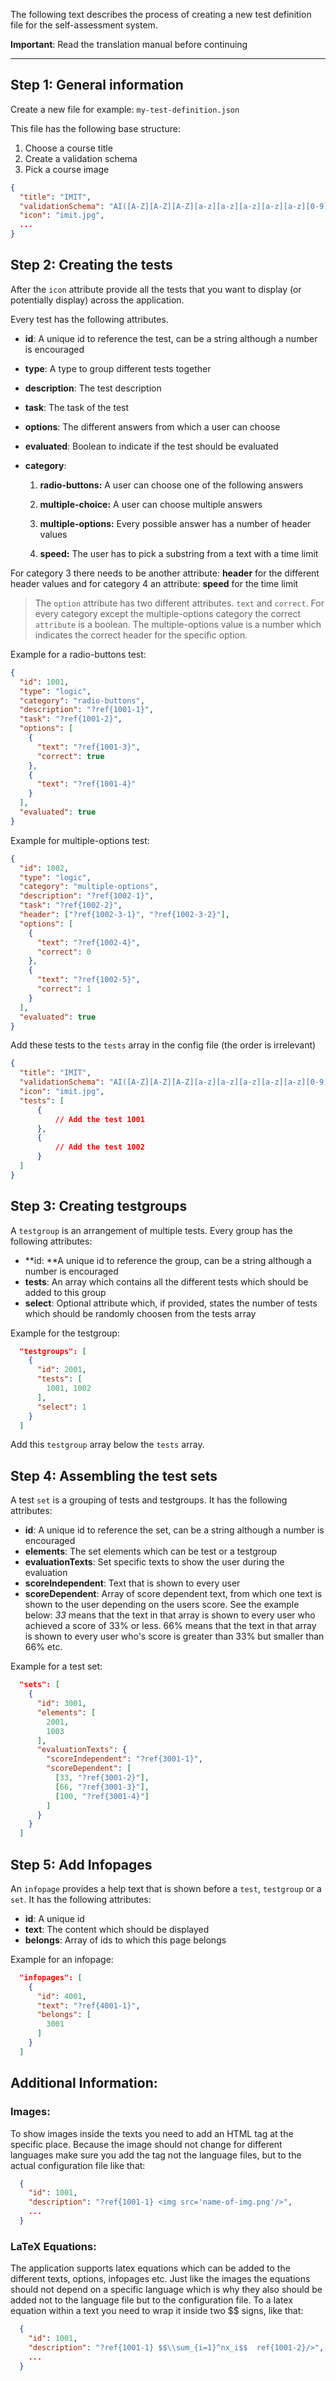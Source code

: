 The following text describes the process of creating a new test definition file for the self-assessment system. 

**Important**: Read the translation manual before continuing

***



## Step 1: General information

Create a new file for example: `my-test-definition.json`

This file has the following base structure:

1. Choose a course title
2. Create a validation schema
3. Pick a course image

```json
{
  "title": "IMIT",
  "validationSchema": "AI([A-Z][A-Z][A-Z][a-z][a-z][a-z][a-z][a-z][0-9][0-9])%9",
  "icon": "imit.jpg",
  ...
}
```



## Step 2: Creating the tests

After the `icon` attribute provide all the tests that you want to display (or potentially display) across the application.

Every test has the following attributes.

* **id**: A unique id to reference the test, can be a string although a number is encouraged
* **type**: A type to group different tests together
* **description**: The test description
* **task**: The task of the test
* **options**: The different answers from which a user can choose
* **evaluated**: Boolean to indicate if the test should be evaluated
* **category**:

  1. **radio-buttons:** A user can choose one of the following answers

  2. **multiple-choice:** A user can choose multiple answers

  3. **multiple-options:** Every possible answer has a number of header values

  4. **speed:** The user has to pick a substring from a text with a time limit

For category 3 there needs to be another attribute: **header** for the different header values and for category 4 an attribute: **speed** for the time limit

> The `option`  attribute has two different attributes. `text` and `correct`. For every category except the multiple-options category the correct `attribute` is a boolean. The multiple-options value is a number which indicates the correct header for the specific option.

Example for a radio-buttons test:

  ```json
  {
    "id": 1001,
    "type": "logic",
    "category": "radio-buttons",
    "description": "?ref{1001-1}",
    "task": "?ref{1001-2}",
    "options": [
      {
        "text": "?ref{1001-3}",
        "correct": true
      },
      {
        "text": "?ref{1001-4}"
      }
    ],
    "evaluated": true
  }
  ```

Example for multiple-options test:

  ```json
  {
    "id": 1002,
    "type": "logic",
    "category": "multiple-options",
    "description": "?ref{1002-1}",
    "task": "?ref{1002-2}",
    "header": ["?ref{1002-3-1}", "?ref{1002-3-2}"],
    "options": [
      {
        "text": "?ref{1002-4}",
        "correct": 0
      },
      {
        "text": "?ref{1002-5}",
        "correct": 1
      }
    ],
    "evaluated": true
  }
  ```

 Add these tests to the `tests` array in the config file (the order is irrelevant)

```json
{
  "title": "IMIT",
  "validationSchema": "AI([A-Z][A-Z][A-Z][a-z][a-z][a-z][a-z][a-z][0-9][0-9])%9",
  "icon": "imit.jpg",
  "tests": [
      {
          // Add the test 1001
      },
      {
          // Add the test 1002
      }
  ]
}
```



## Step 3: Creating testgroups

A `testgroup` is an arrangement of multiple tests.  Every group has the following attributes:

* **id: **A unique id to reference the group, can be a string although a number is encouraged
* **tests**: An array which contains all the different tests which should be added to this group
* **select**: Optional attribute which, if provided, states the number of tests which should be randomly choosen from the tests array 

Example for the testgroup:

```json
  "testgroups": [
    {
      "id": 2001,
      "tests": [
        1001, 1002
      ],
      "select": 1
    }
  ]
```

Add this `testgroup` array below the `tests` array.



## Step 4: Assembling the test sets

A test `set` is a grouping of tests and testgroups. It has the following attributes:

*  **id**: A unique id to reference the set, can be a string although a number is encouraged
* **elements**:  The set elements which can be test or a testgroup
*  **evaluationTexts**: Set specific texts to show the user during the evaluation
  * **scoreIndependent**:  Text that is shown to every user
  * **scoreDependent**: Array of score dependent text, from which one text is shown to the user depending on the users score. See the example below: *33* means that the text in that array is shown to every user who achieved a score of 33% or less. 66% means that the text in that array is shown to every user who's score is greater than 33% but smaller than 66% etc.

Example for a test set:

```json
  "sets": [
    {
      "id": 3001,
      "elements": [
        2001,
        1003
      ],
      "evaluationTexts": {
        "scoreIndependent": "?ref{3001-1}",
        "scoreDependent": [
          [33, "?ref{3001-2}"],
          [66, "?ref{3001-3}"],
          [100, "?ref{3001-4}"]
        ]
      }
    }
  ]
```



## Step 5: Add Infopages

An `infopage` provides a help text that is shown before a `test`, `testgroup` or a `set`. It has the following attributes:

* **id**: A unique id
* **text**: The content which should be displayed
* **belongs**: Array of ids to which this page belongs

Example for an infopage:

```json
  "infopages": [
    {
      "id": 4001,
      "text": "?ref{4001-1}",
      "belongs": [
        3001
      ]
    }
  ]
```



## Additional Information:

### Images:

To show images inside the texts you need to add an HTML tag at the specific place. Because the image should not change for different languages make sure you add the tag not the language files, but to the actual configuration file like that:

```json
  {
    "id": 1001,
    "description": "?ref{1001-1} <img src='name-of-img.png'/>",
	...
  }
```



### **LaTeX** Equations:

The application supports latex equations which can be added to the different texts, options, infopages etc. Just like the images the equations should not depend on a specific language which is why they also should be added not to the language file but to the configuration file. To a latex equation within a text you need to wrap it inside two $$ signs, like that:

```json
  {
    "id": 1001,
    "description": "?ref{1001-1} $$\\sum_{i=1}^nx_i$$  ref{1001-2}/>",
	...
  }
```